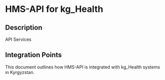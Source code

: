 # HMS-API for kg_Health

## Description

API Services

## Integration Points

This document outlines how HMS-API is integrated with kg_Health systems in Kyrgyzstan.
